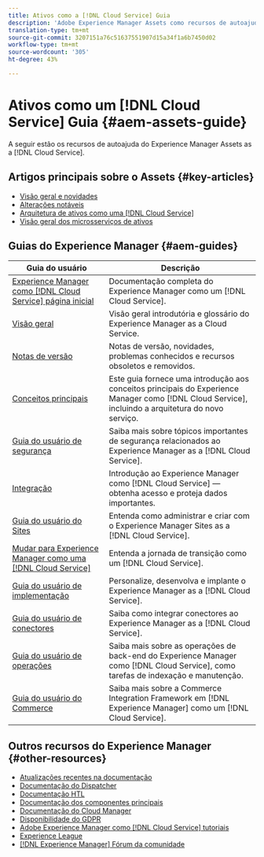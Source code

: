 ```yaml
---
title: Ativos como a [!DNL Cloud Service] Guia
description: 'Adobe Experience Manager Assets como recursos de autoajuda e links de documentação [!DNL Cloud Service] '
translation-type: tm+mt
source-git-commit: 3207151a76c51637551907d15a34f1a6b7450d02
workflow-type: tm+mt
source-wordcount: '305'
ht-degree: 43%

---
```



# Ativos como um [!DNL Cloud Service] Guia {#aem-assets-guide}

A seguir estão os recursos de autoajuda do Experience Manager Assets as a [!DNL Cloud Service].

## Artigos principais sobre o Assets {#key-articles}

* [Visão geral e novidades](overview.md)
* [Alterações notáveis](/help/assets/assets-cloud-changes.md)
* [Arquitetura de ativos como uma [!DNL Cloud Service]](architecture.md)
* [Visão geral dos microsserviços de ativos](/help/assets/asset-microservices-overview.md)

## Guias do Experience Manager {#aem-guides}

| Guia do usuário | Descrição |
|---|---|
| [Experience Manager como  [!DNL Cloud Service] página inicial](/help/landing/home.md) | Documentação completa do Experience Manager como um [!DNL Cloud Service]. |
| [Visão geral](/help/overview/home.md) | Visão geral introdutória e glossário do Experience Manager as a Cloud Service. |
| [Notas de versão](/help/release-notes/home.md) | Notas de versão, novidades, problemas conhecidos e recursos obsoletos e removidos. |
| [Conceitos principais](/help/core-concepts/home.md) | Este guia fornece uma introdução aos conceitos principais do Experience Manager como [!DNL Cloud Service], incluindo a arquitetura do novo serviço. |
| [Guia do usuário de segurança](/help/security/home.md) | Saiba mais sobre tópicos importantes de segurança relacionados ao Experience Manager as a [!DNL Cloud Service]. |
| [Integração](/help/onboarding/home.md) | Introdução ao Experience Manager como [!DNL Cloud Service] — obtenha acesso e proteja dados importantes. |
| [Guia do usuário do Sites](/help/sites-cloud/home.md) | Entenda como administrar e criar com o Experience Manager Sites as a [!DNL Cloud Service]. |
| [Mudar para Experience Manager como uma [!DNL Cloud Service]](/help/move-to-cloud-service/home.md) | Entenda a jornada de transição como um [!DNL Cloud Service]. |
| [Guia do usuário de implementação](/help/implementing/home.md) | Personalize, desenvolva e implante o Experience Manager as a [!DNL Cloud Service]. |
| [Guia do usuário de conectores](/help/connectors/home.md) | Saiba como integrar conectores ao Experience Manager as a [!DNL Cloud Service]. |
| [Guia do usuário de operações](/help/operations/home.md) | Saiba mais sobre as operações de back-end do Experience Manager como [!DNL Cloud Service], como tarefas de indexação e manutenção. |
| [Guia do usuário do Commerce](/help/commerce-cloud/home.md) | Saiba mais sobre a Commerce Integration Framework em [!DNL Experience Manager] como um [!DNL Cloud Service]. |

## Outros recursos do Experience Manager {#other-resources}

* [Atualizações recentes na documentação](https://experienceleague.adobe.com/docs/experience-manager-release-information/aem-release-updates/doc-updates/documentation-updates.html#aem-as-a-cloud-service)
* [Documentação do Dispatcher](/help/implementing/dispatcher/overview.md)
* [Documentação HTL](https://experienceleague.adobe.com/docs/experience-manager-htl/using/overview.html)
* [Documentação dos componentes principais](https://experienceleague.adobe.com/docs/experience-manager-core-components/using/introduction.html)
* [Documentação do Cloud Manager](https://experienceleague.adobe.com/docs/experience-manager-cloud-manager/using/introduction-to-cloud-manager.html)
* [Disponibilidade do GDPR](/help/onboarding/data-privacy-and-protection-readiness/aem-readiness.md)
* [Adobe Experience Manager como  [!DNL Cloud Service] tutoriais](https://experienceleague.adobe.com/docs/experience-manager-learn/cloud-service/overview.html)
* [Experience League](https://experienceleague.adobe.com/?promoid=K42KVXHD&amp;mv=other#recommended/solutions/experience-manager)
* [[!DNL Experience Manager] Fórum da comunidade](https://experienceleaguecommunities.adobe.com/t5/adobe-experience-manager/ct-p/adobe-experience-manager-community)
